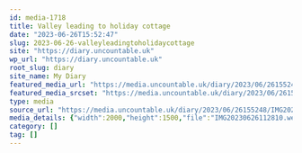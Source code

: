 ```yaml
---
id: media-1718
title: Valley leading to holiday cottage
date: "2023-06-26T15:52:47"
slug: 2023-06-26-valleyleadingtoholidaycottage
site: "https://diary.uncountable.uk"
wp_url: "https://diary.uncountable.uk"
root_slug: diary
site_name: My Diary
featured_media_url: "https://media.uncountable.uk/diary/2023/06/26155248/IMG20230626112810.webp"
featured_media_srcset: "https://media.uncountable.uk/diary/2023/06/26155248/IMG20230626112810-300x225.webp 300w, https://media.uncountable.uk/diary/2023/06/26155248/IMG20230626112810-1024x768.webp 1024w, https://media.uncountable.uk/diary/2023/06/26155248/IMG20230626112810-150x150.webp 150w, https://media.uncountable.uk/diary/2023/06/26155248/IMG20230626112810-640x480.webp 640w, https://media.uncountable.uk/diary/2023/06/26155248/IMG20230626112810.webp 2000w"
type: media
source_url: "https://media.uncountable.uk/diary/2023/06/26155248/IMG20230626112810.webp"
media_details: {"width":2000,"height":1500,"file":"IMG20230626112810.webp","filesize":191648,"sizes":{"medium":{"file":"IMG20230626112810-300x225.webp","width":300,"height":225,"filesize":16922,"mime_type":"image/webp","source_url":"https://media.uncountable.uk/diary/2023/06/26155248/IMG20230626112810-300x225.webp"},"large":{"file":"IMG20230626112810-1024x768.webp","width":1024,"height":768,"filesize":185094,"mime_type":"image/webp","source_url":"https://media.uncountable.uk/diary/2023/06/26155248/IMG20230626112810-1024x768.webp"},"thumbnail":{"file":"IMG20230626112810-150x150.webp","width":150,"height":150,"filesize":5526,"mime_type":"image/webp","source_url":"https://media.uncountable.uk/diary/2023/06/26155248/IMG20230626112810-150x150.webp"},"mobwidth":{"file":"IMG20230626112810-640x480.webp","width":640,"height":480,"filesize":73044,"mime_type":"image/webp","source_url":"https://media.uncountable.uk/diary/2023/06/26155248/IMG20230626112810-640x480.webp"},"full":{"file":"IMG20230626112810.webp","width":2000,"height":1500,"mime_type":"image/webp","source_url":"https://media.uncountable.uk/diary/2023/06/26155248/IMG20230626112810.webp"}},"image_meta":{"aperture":"0","credit":"","camera":"","caption":"","created_timestamp":"0","copyright":"","focal_length":"0","iso":"0","shutter_speed":"0","title":"","orientation":"0","keywords":[]}}
category: []
tag: []
---
```


